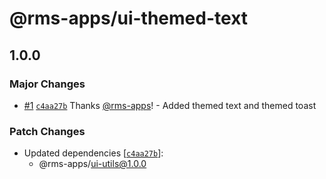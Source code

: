# @rms-apps/ui-themed-text

## 1.0.0

### Major Changes

- [#1](https://github.com/rms-apps/UI/pull/1)
  [`c4aa27b`](https://github.com/rms-apps/UI/commit/c4aa27be84a0ef8d5d5630a9a818bbd0e7db8c1e)
  Thanks [@rms-apps](https://github.com/rms-apps)! - Added themed text and
  themed toast

### Patch Changes

- Updated dependencies
  [[`c4aa27b`](https://github.com/rms-apps/UI/commit/c4aa27be84a0ef8d5d5630a9a818bbd0e7db8c1e)]:
  - @rms-apps/ui-utils@1.0.0
